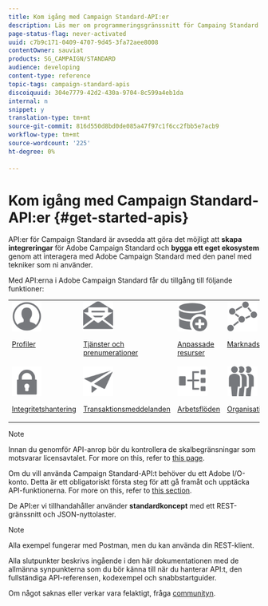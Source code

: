 ```yaml
---
title: Kom igång med Campaign Standard-API:er
description: Läs mer om programmeringsgränssnitt för Campaing Standard.
page-status-flag: never-activated
uuid: c7b9c171-0409-4707-9d45-3fa72aee8008
contentOwner: sauviat
products: SG_CAMPAIGN/STANDARD
audience: developing
content-type: reference
topic-tags: campaign-standard-apis
discoiquuid: 304e7779-42d2-430a-9704-8c599a4eb1da
internal: n
snippet: y
translation-type: tm+mt
source-git-commit: 816d550d8bd0de085a47f97c1f6cc2fbb5e7acb9
workflow-type: tm+mt
source-wordcount: '225'
ht-degree: 0%

---
```



# Kom igång med Campaign Standard-API:er {#get-started-apis}

API:er för Campaign Standard är avsedda att göra det möjligt att **skapa integreringar** för Adobe Campaign Standard och **bygga ett eget ekosystem** genom att interagera med Adobe Campaign Standard med den panel med tekniker som ni använder.

Med API:erna i Adobe Campaign Standard får du tillgång till följande funktioner:

<table><tr>
 <td valign="top"><a href="../../api/using/retrieving-profiles.md"><img width="60px" alt="villkor" src="assets/icon_profile.svg"/></a><p><a href="../../api/using/retrieving-profiles.md">Profiler</a></p></td>
<td valign="top"><a href="../../api/using/creating-a-service.md"><img width="60px" alt="villkor" src="assets/icon_services.svg"/></a><p><a href="../../api/using/creating-a-service.md">Tjänster och prenumerationer</a></p></td>
<td valign="top"><a href="../../api/using/interacting-with-custom-resources.md"><img width="60px" alt="villkor" src="assets/icon_customresources.svg"/></a><p><a href="../../api/using/interacting-with-custom-resources.md">Anpassade resurser</a></p></td>
<td valign="top"><a href="../../api/using/interacting-with-marketing-history.md"><img width="60px" alt="villkor" src="assets/icon_marketinghistory.svg"/></a><p><a href="../../api/using/interacting-with-marketing-history.md">Marknadshistorik</a></p></td>
</tr>
<tr>
<td valign="top"><a href="../../api/using/creating-a-privacy-request.md"><img width="60px" alt="villkor" src="assets/icon_privacy.svg"/></a><p><a href="../../api/using/creating-a-privacy-request.md">Integritetshantering</a></p></td>
<td valign="top"><a href="../../api/using/managing-transactional-messages.md"><img width="60px" alt="villkor" src="assets/icon_transactionalmessage.svg"/></a><p><a href="../../api/using/managing-transactional-messages.md">Transaktionsmeddelanden</a></p></td>
<td valign="top"><a href="../../api/using/controlling-a-workflow.md"><img width="60px" alt="villkor" src="assets/icon_workflows.svg"/></a><p><a href="../../api/using/controlling-a-workflow.md">Arbetsflöden</a></p></td>
<td valign="top"><a href="../../api/using/retrieving-an-organizational-unit.md"><img width="60px" alt="villkor" src="assets/icon_units.svg"/></a><p><a href="../../api/using/retrieving-an-organizational-unit.md">Organisationsenheter</a></p></td>
</tr></table>

>[!NOTE]
>
>Innan du genomför API-anrop bör du kontrollera de skalbegränsningar som motsvarar licensavtalet. For more on this, refer to [this page](https://helpx.adobe.com/legal/product-descriptions/campaign-standard.html#ITInfrastructureResourcesbyActiveProfilesTiers).

Om du vill använda Campaign Standard-API:t behöver du ett Adobe I/O-konto. Detta är ett obligatoriskt första steg för att gå framåt och upptäcka API-funktionerna.
For more on this, refer to [this section](../../api/using/setting-up-api-access.md).

De API:er vi tillhandahåller använder **standardkoncept** med ett REST-gränssnitt och JSON-nyttolaster.

>[!NOTE]
>
>Alla exempel fungerar med Postman, men du kan använda din REST-klient.

Alla slutpunkter beskrivs ingående i den här dokumentationen med de allmänna synpunkterna som du bör känna till när du hanterar API:t, den fullständiga API-referensen, kodexempel och snabbstartguider.

Om något saknas eller verkar vara felaktigt, fråga [communityn](https://help-forums.adobe.com/content/adobeforums/en/campaign-forum/adobe-campaign.html).

